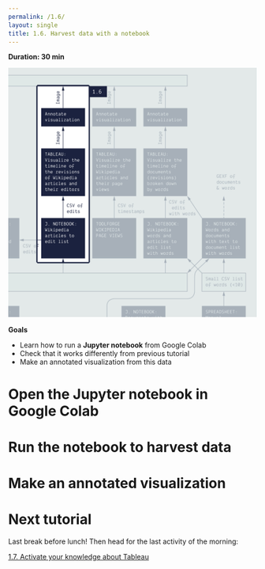 ```yaml
---
permalink: /1.6/
layout: single
title: 1.6. Harvest data with a notebook
---
```


**Duration: 30 min**

[
	![Overview tuto 1.6](../assets/images/1-6.jpg)
](../assets/images/1-6.jpg)

**Goals**
* Learn how to run a **Jupyter notebook** from Google Colab
* Check that it works differently from previous tutorial
* Make an annotated visualization from this data

# Open the Jupyter notebook in Google Colab

# Run the notebook to harvest data

# Make an annotated visualization

# Next tutorial

Last break before lunch! Then head for the last activity of the morning:

[1.7. Activate your knowledge about Tableau](../1.7/)
